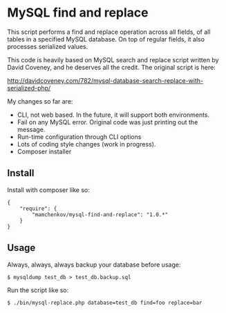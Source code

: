 MySQL find and replace
======================

This script performs a find and replace operation across all fields, of all
tables in a specified MySQL database.  On top of regular fields, it also 
processes serialized values.

This code is heavily based on MySQL search and replace script written by 
David Coveney, and he deserves all the credit.  The original script is here:

http://davidcoveney.com/782/mysql-database-search-replace-with-serialized-php/

My changes so far are:

* CLI, not web based. In the future, it will support both environments.
* Fail on any MySQL error. Original code was just printing out the message.
* Run-time configuration through CLI options
* Lots of coding style changes (work in progress).
* Composer installer

Install
-------

Install with composer like so:

```
{
	"require": {
		"mamchenkov/mysql-find-and-replace": "1.0.*"
	}
}
```

Usage
-----

Always, always, always backup your database before usage:
```
$ mysqldump test_db > test_db.backup.sql
```

Run the script like so:

```
$ ./bin/mysql-replace.php database=test_db find=foo replace=bar
```


